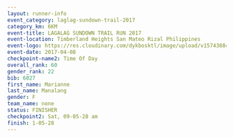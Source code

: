 ```yaml
---
layout: runner-info 
event_category: laglag-sundown-trail-2017 
category_km: 6KM 
event-title: LAGALAG SUNDOWN TRAIL RUN 2017 
event-location: Timberland Heights San Mateo Rizal Philippines 
event-logo: https://res.cloudinary.com/dykbosktl/image/upload/v1574388429/Logo/Lagalag-Sundown-Trail-Run-2017-fb_g5qodp.jpg 
event-date: 2017-04-08 
checkpoint-name2: Time Of Day 
overall_rank: 60
gender_rank: 22
bib: 6027
first_name: Marianne
last_name: Manalang
gender: F
team_name: none
status: FINISHER
checkpoint2: Sat, 09-05-28 am
finish: 1-05-28
---
```

